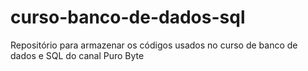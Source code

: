 # curso-banco-de-dados-sql
Repositório para armazenar os códigos usados no curso de banco de dados e SQL do canal Puro Byte
